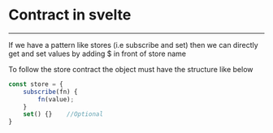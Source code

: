 # Contract in svelte
---

If we have a pattern like stores (i.e subscribe and set) then we can directly get and set values by adding $ in front of store name

To follow the store contract the object must have the structure like below

```javascript
const store = {
    subscribe(fn) {
        fn(value);
    }
    set() {}    //Optional
}
```